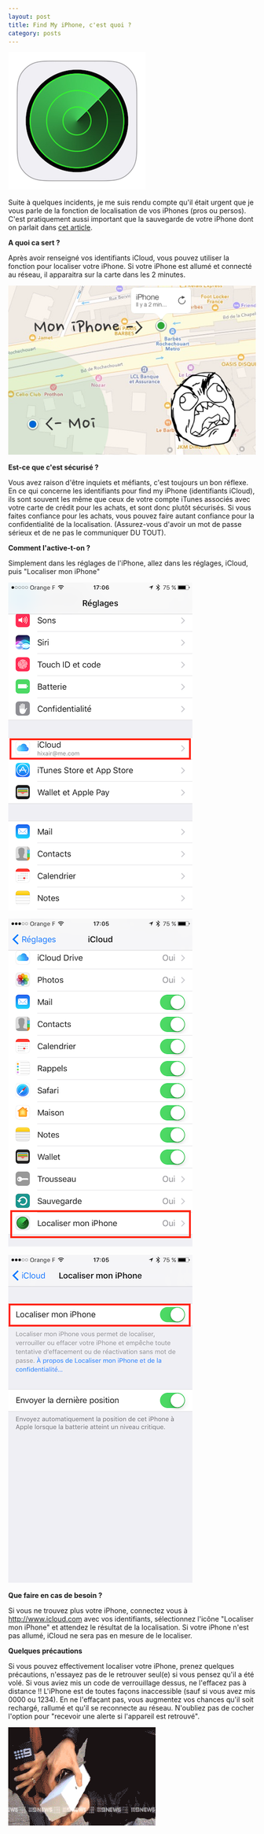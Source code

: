 ```yaml
---
layout: post
title: Find My iPhone, c'est quoi ?
category: posts
---
```


![FindMyiPhone.png](/images/FindMyiPhone.png)

Suite à quelques incidents, je me suis rendu compte qu'il était urgent que je vous parle de la fonction de localisation de vos iPhones (pros ou persos).
C'est pratiquement aussi important que la sauvegarde de votre iPhone  dont on parlait dans [cet article](http://blog.mylittleit.fr/posts/2016/04/12/Les_Sauvegardes_iOS/).


**A quoi ca sert ?**

Après avoir renseigné vos identifiants iCloud, vous pouvez utiliser la fonction pour localiser votre iPhone. Si votre iPhone est allumé et connecté au réseau, il apparaitra sur la carte dans les 2 minutes.


![barbesfuu.png](/images/barbesfuu.png)

**Est-ce que c'est sécurisé ?**

Vous avez raison d'être inquiets et méfiants, c'est toujours un bon réflexe. En ce qui concerne les identifiants pour find my iPhone (identifiants iCloud), ils sont souvent les même que ceux de votre compte iTunes associés avec votre carte de crédit pour les achats, et sont donc plutôt sécurisés. Si vous faites confiance pour les achats, vous pouvez faire autant confiance pour la confidentialité de la localisation. 
(Assurez-vous d'avoir un mot de passe sérieux et de ne pas le communiquer DU TOUT).


**Comment l'active-t-on ?**

Simplement dans les réglages de l'iPhone, allez dans les réglages, iCloud, puis "Localiser mon iPhone" 

![IMG_0398.PNG](/images/IMG_0398.PNG)


![IMG_0396.PNG](/images/IMG_0396.PNG)


![IMG_0397.PNG](/images/IMG_0397.PNG)



**Que faire en cas de besoin ?**

Si vous ne trouvez plus votre iPhone, connectez vous à http://www.icloud.com avec vos identifiants, sélectionnez l'icône "Localiser mon iPhone" et attendez le résultat de la localisation.
Si votre iPhone n'est pas allumé, iCloud ne sera pas en mesure de le localiser.

**Quelques précautions**

Si vous pouvez effectivement localiser votre iPhone, prenez quelques précautions, n'essayez pas de le retrouver seul(e) si vous pensez qu'il a été volé.
Si vous aviez mis un code de verrouillage dessus, ne l'effacez pas à distance !! L'iPhone est de toutes façons inaccessible (sauf si vous avez mis 0000 ou 1234). En ne l'effaçant pas, vous augmentez vos chances qu'il soit rechargé, rallumé et qu'il se reconnecte au réseau.
N'oubliez pas de cocher l'option pour "recevoir une alerte si l'appareil est retrouvé".

![iphoneopening.gif](/images/iphoneopening.gif)
